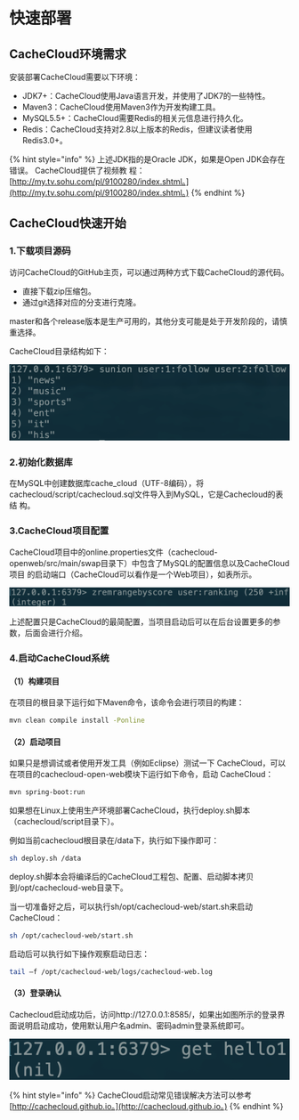 # 快速部署

## CacheCloud环境需求

安装部署CacheCloud需要以下环境： 

* JDK7+：CacheCloud使用Java语言开发，并使用了JDK7的一些特性。 
* Maven3：CacheCloud使用Maven3作为开发构建工具。 
* MySQL5.5+：CacheCloud需要Redis的相关元信息进行持久化。 
* Redis：CacheCloud支持对2.8以上版本的Redis，但建议读者使用 Redis3.0+。

{% hint style="info" %}
上述JDK指的是Oracle JDK，如果是Open JDK会存在错误。 CacheCloud提供了视频教 程：[http://my.tv.sohu.com/pl/9100280/index.shtml。](http://my.tv.sohu.com/pl/9100280/index.shtml。)
{% endhint %}

## CacheCloud快速开始

### 1.下载项目源码

访问CacheCloud的GitHub主页，可以通过两种方式下载CacheCloud的源代码。

* 直接下载zip压缩包。
* 通过git选择对应的分支进行克隆。

master和各个release版本是生产可用的，其他分支可能是处于开发阶段的，请慎重选择。

CacheCloud目录结构如下：

![](../.gitbook/assets/image%20%2826%29.png)

### 2.初始化数据库

在MySQL中创建数据库cache\_cloud（UTF-8编码），将 cachecloud/script/cachecloud.sql文件导入到MySQL，它是Cachecloud的表结 构。

### 3.CacheCloud项目配置

CacheCloud项目中的online.properties文件（cachecloud-openweb/src/main/swap目录下）中包含了MySQL的配置信息以及CacheCloud项目 的启动端口（CacheCloud可以看作是一个Web项目），如表所示。

![](../.gitbook/assets/image%20%2836%29.png)

上述配置只是CacheCloud的最简配置，当项目启动后可以在后台设置更多的参数，后面会进行介绍。

### 4.启动CacheCloud系统

#### （1）构建项目

在项目的根目录下运行如下Maven命令，该命令会进行项目的构建：

```bash
mvn clean compile install -Ponline
```

#### （2）启动项目

如果只是想调试或者使用开发工具（例如Eclipse）测试一下 CacheCloud，可以在项目的cachecloud-open-web模块下运行如下命令，启动 CacheCloud：

```bash
mvn spring-boot:run
```

如果想在Linux上使用生产环境部署CacheCloud，执行deploy.sh脚本 （cachecloud/script目录下）。

例如当前cachecloud根目录在/data下，执行如下操作即可：

```bash
sh deploy.sh /data
```

deploy.sh脚本会将编译后的CacheCloud工程包、配置、启动脚本拷贝到/opt/cachecloud-web目录下。

当一切准备好之后，可以执行sh/opt/cachecloud-web/start.sh来启动 CacheCloud：

```bash
sh /opt/cachecloud-web/start.sh
```

启动后可以执行如下操作观察启动日志：

```bash
tail –f /opt/cachecloud-web/logs/cachecloud-web.log
```

#### （3）登录确认

Cachecloud启动成功后，访问http://127.0.0.1:8585/，如果出如图所示的登录界面说明启动成功，使用默认用户名admin、密码admin登录系统即可。

![](../.gitbook/assets/image%20%2839%29.png)

{% hint style="info" %}
CacheCloud启动常见错误解决方法可以参考[http://cachecloud.github.io。](http://cachecloud.github.io。)
{% endhint %}

